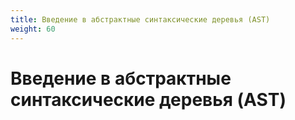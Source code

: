 ```yaml
---
title: Введение в абстрактные синтаксические деревья (AST) 
weight: 60
---
```


# Введение в абстрактные синтаксические деревья (AST) 